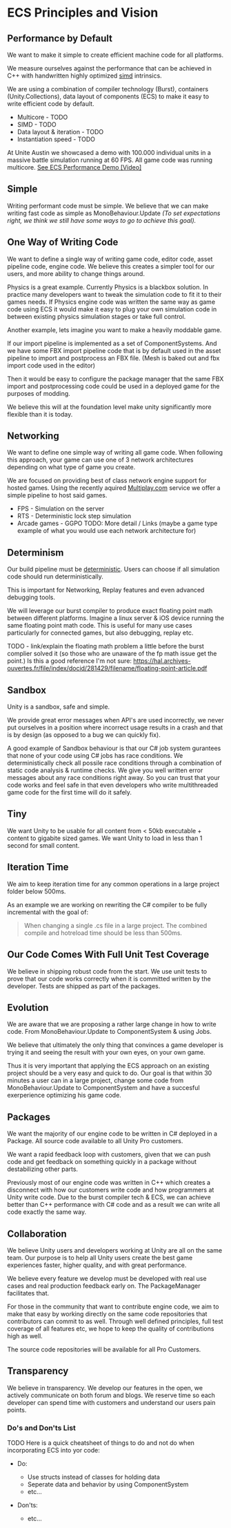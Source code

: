 # ECS Principles and Vision

## Performance by Default
We want to make it simple to create efficient machine code for all platforms.

We measure ourselves against the performance that can be achieved in C++ with handwritten highly optimized [simd](https://en.wikipedia.org/wiki/SIMD) intrinsics.

We are using a combination of compiler technology (Burst), containers (Unity.Collections), data layout of components (ECS) to make it easy to write efficient code by default.

* Multicore - TODO
* SIMD - TODO
* Data layout & iteration - TODO
* Instantiation speed - TODO

At Unite Austin we showcased a demo with 100.000 individual units in a massive battle simulation running at 60 FPS. All game code was running multicore.
[See ECS Performance Demo [Video]](https://www.youtube.com/watch?v=0969LalB7vw)

## Simple

Writing performant code must be simple. We believe that we can make writing fast code as simple as MonoBehaviour.Update 
*(To set expectations right, we think we still have some ways to go to achieve this goal).*

## One Way of Writing Code
We want to define a single way of writing game code, editor code, asset pipeline code, engine code. We believe this creates a simpler tool for our users, and more ability to change things around.

Physics is a great example. Currently Physics is a blackbox solution. In practice many developers want to tweak the simulation code to fit it to their games needs. If Physics engine code was written the same way as game code using ECS it would make it easy to plug your own simulation code in between existing physics simulation stages or take full control.


Another example, lets imagine you want to make a heavily moddable game.

If our import pipeline is implemented as a set of ComponentSystems. And we have some FBX import pipeline code that is by default used in the asset pipeline to import and postprocess an FBX file. (Mesh is baked out and fbx import code used in the editor)

Then it would be easy to configure the package manager that the same FBX import and postprocessing code could be used in a deployed game for the purposes of modding.

We believe this will at the foundation level make unity significantly more flexible than it is today.

## Networking
We want to define one simple way of writing all game code. When following this approach, your game can use one of 3 network architectures depending on what type of game you create.

We are focused on providing best of class network engine support for hosted games. Using the recently aquired [Multiplay.com](http://Multiplay.com) service we offer a simple pipeline to host said games.

* FPS - Simulation on the server
* RTS - Deterministic lock step simulation
* Arcade games - GGPO
TODO: More detail / Links (maybe a game type example of what you would use each network architecture for)

## Determinism
Our build pipeline must be [deterministic](https://en.wikipedia.org/wiki/Deterministic_algorithm). Users can choose if all simulation code should run deterministically.

This is important for Networking, Replay features and even advanced debugging tools.


We will leverage our burst compiler to produce exact floating point math between different platforms. Imagine a linux server & iOS device running the same floating point math code. This is useful for many use cases particularly for connected games, but also debugging, replay etc.

TODO - link/explain the floating math problem a little before the burst complier solved it (so those who are unaware of the fp math issue get the point.) Is this a good reference I'm not sure: https://hal.archives-ouvertes.fr/file/index/docid/281429/filename/floating-point-article.pdf

## Sandbox
Unity is a sandbox, safe and simple.

We provide great error messages when API's are used incorrectly, we never put ourselves in a position where incorrect usage results in a crash and that is by design (as opposed to a bug we can quickly fix).

A good example of Sandbox behaviour is that our C# job system gurantees that none of your code using C# jobs has race conditions. We deterministically check all possile race conditions through a combination of static code analysis & runtime checks. We give you well written error messages about any race conditions right away. So you can trust that your code works and feel safe in that even developers who write multithreaded game code for the first time will do it safely.

## Tiny
We want Unity to be usable for all content from < 50kb executable + content to gigabite sized games. We want Unity to load in less than 1 second for small content.

## Iteration Time
We aim to keep iteration time for any common operations in a large project folder below 500ms.

As an example we are working on rewriting the C# compiler to be fully incremental with the goal of:

> When changing a single .cs file in a large project. The combined compile and hotreload time should be less than 500ms.

## Our Code Comes With Full Unit Test Coverage

We believe in shipping robust code from the start. We use unit tests to prove that our code works correctly when it is committed written by the developer. Tests are shipped as part of the packages.

## Evolution
We are aware that we are proposing a rather large change in how to write code. From MonoBehaviour.Update to ComponentSystem & using Jobs.

We believe that ultimately the only thing that convinces a game developer is trying it and seeing the result with your own eyes, on your own game. 

Thus it is very important that applying the ECS approach on an existing project should be a very easy and quick to do. Our goal is that within 30 minutes a user can in a large project, change some code from MonoBehaviour.Update to ComponentSystem and have a succesful exerperience optimizing his game code.

## Packages
We want the majority of our engine code to be written in C# deployed in a Package. All source code available to all Unity Pro customers.

We want a rapid feedback loop with customers, given that we can push code and get feedback on something quickly in a package without destabilizing other parts.

Previously most of our engine code was written in C++ which creates a disconnect with how our customers write code and how programmers at Unity write code. Due to the burst compiler tech & ECS, we can achieve better than C++ performance with C# code and as a result we can write all code exactly the same way.

## Collaboration
We believe Unity users and developers working at Unity are all on the same team. Our purpose is to help all Unity users create the best game experiences faster, higher quality, and with great performance. 

We believe every feature we develop must be developed with real use cases and real production feedback early on. The PackageManager facilitates that.

For those in the community that want to contribute engine code, we aim to make that easy by working directly on the same code repositories that contributors can commit to as well. Through well defined principles, full test coverage of all features etc, we hope to keep the quality of contributions high as well. 

The source code repositories will be available for all Pro Customers.

## Transparency
We believe in transparency. We develop our features in the open, we actively communicate on both forum and blogs. We reserve time so each developer can spend time with customers and understand our users pain points.

### Do's and Don'ts List
TODO
Here is a quick cheatsheet of things to do and not do when incorporating ECS into yor code:

* Do: 
    * Use structs instead of classes for holding data
    * Seperate data and behavior by using ComponentSystem 
    * etc...

* Don'ts:
    * etc...
